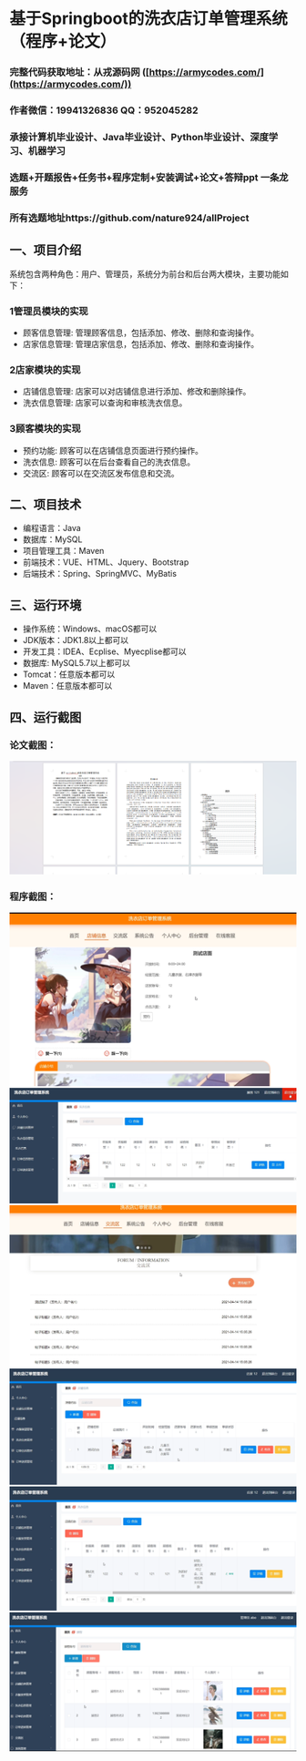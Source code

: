 基于Springboot的洗衣店订单管理系统（程序+论文）
=
### 完整代码获取地址：从戎源码网 ([https://armycodes.com/](https://armycodes.com/))
### 作者微信：19941326836  QQ：952045282 
### 承接计算机毕业设计、Java毕业设计、Python毕业设计、深度学习、机器学习
### 选题+开题报告+任务书+程序定制+安装调试+论文+答辩ppt 一条龙服务
### 所有选题地址https://github.com/nature924/allProject

一、项目介绍
---
系统包含两种角色：用户、管理员，系统分为前台和后台两大模块，主要功能如下：
### 1管理员模块的实现
- 顾客信息管理: 管理顾客信息，包括添加、修改、删除和查询操作。
- 店家信息管理: 管理店家信息，包括添加、修改、删除和查询操作。

### 2店家模块的实现
- 店铺信息管理: 店家可以对店铺信息进行添加、修改和删除操作。
- 洗衣信息管理: 店家可以查询和审核洗衣信息。

### 3顾客模块的实现
- 预约功能: 顾客可以在店铺信息页面进行预约操作。
- 洗衣信息: 顾客可以在后台查看自己的洗衣信息。
- 交流区: 顾客可以在交流区发布信息和交流。





二、项目技术
---
- 编程语言：Java
- 数据库：MySQL
- 项目管理工具：Maven
- 前端技术：VUE、HTML、Jquery、Bootstrap
- 后端技术：Spring、SpringMVC、MyBatis

三、运行环境
---
- 操作系统：Windows、macOS都可以
- JDK版本：JDK1.8以上都可以
- 开发工具：IDEA、Ecplise、Myecplise都可以
- 数据库: MySQL5.7以上都可以
- Tomcat：任意版本都可以
- Maven：任意版本都可以

四、运行截图
---
### 论文截图：
![image/1.png](limage/1.png)

### 程序截图：
![image/1.png](image/1.png)
![image/1.png](image/2.png)
![image/1.png](image/3.png)
![image/1.png](image/4.png)
![image/1.png](image/5.png)
![image/1.png](image/6.png)



